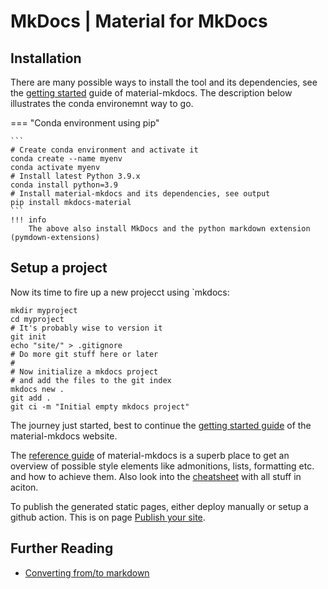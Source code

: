 # MkDocs | Material for MkDocs

## Installation

There are many possible ways to install the tool and its dependencies, see the
[getting started][1] guide of material-mkdocs. The description below illustrates
the conda environemnt way to go.

=== "Conda environment using pip"

    ```
    # Create conda environment and activate it
    conda create --name myenv
    conda activate myenv
    # Install latest Python 3.9.x
    conda install python=3.9
    # Install material-mkdocs and its dependencies, see output
    pip install mkdocs-material
    ```
    !!! info
        The above also install MkDocs and the python markdown extension (pymdown-extensions)

## Setup a project

Now its time to fire up a new projecct using `mkdocs:

    mkdir myproject
    cd myproject
    # It's probably wise to version it
    git init
    echo "site/" > .gitignore
    # Do more git stuff here or later
    #
    # Now initialize a mkdocs project
    # and add the files to the git index
    mkdocs new .
    git add .
    git ci -m "Initial empty mkdocs project"

The journey just started, best to continue the [getting started guide][1] of the
material-mkdocs website.

The [reference guide][2] of material-mkdocs is a superb place to get an overview
of possible style elements like admonitions, lists, formatting etc. and how to
achieve them. Also look into the [cheatsheet][3] with all stuff in aciton.

To publish the generated static pages, either deploy manually or setup a github
action. This is on page [Publish your site](https://squidfunk.github.io/mkdocs-material/publishing-your-site/).

## Further Reading

- [Converting from/to markdown](http://www.tips.mostserio.us/cnvffmt/)

[1]: https://squidfunk.github.io/mkdocs-material/getting-started/
[2]: https://squidfunk.github.io/mkdocs-material/reference/abbreviations/
[3]: ../../mdcheat/
